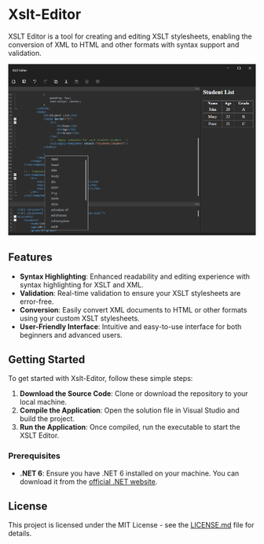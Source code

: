 # Xslt-Editor
XSLT Editor is a tool for creating and editing XSLT stylesheets, enabling the conversion of XML to HTML and other formats with syntax support and validation.

![screenshot](assets/screenshot.png)

## Features

- **Syntax Highlighting**: Enhanced readability and editing experience with syntax highlighting for XSLT and XML.
- **Validation**: Real-time validation to ensure your XSLT stylesheets are error-free.
- **Conversion**: Easily convert XML documents to HTML or other formats using your custom XSLT stylesheets.
- **User-Friendly Interface**: Intuitive and easy-to-use interface for both beginners and advanced users.

## Getting Started

To get started with Xslt-Editor, follow these simple steps:

1. **Download the Source Code**: Clone or download the repository to your local machine.
2. **Compile the Application**: Open the solution file in Visual Studio and build the project.
3. **Run the Application**: Once compiled, run the executable to start the XSLT Editor.

### Prerequisites

- **.NET 6**: Ensure you have .NET 6 installed on your machine. You can download it from the [official .NET website](https://dotnet.microsoft.com/download/dotnet/6.0).

## License
This project is licensed under the MIT License - see the [LICENSE.md](LICENSE.md) file for details.
